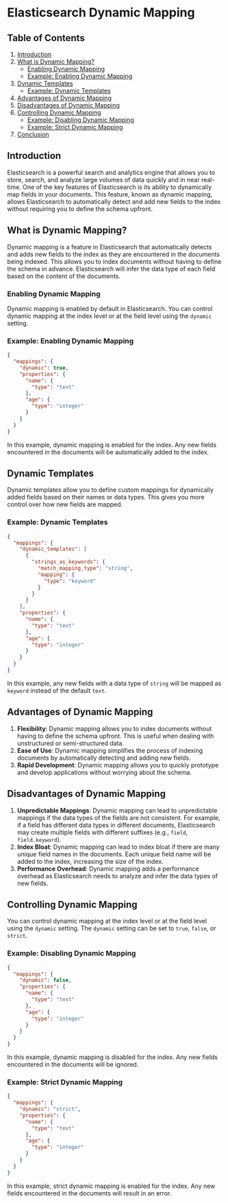 # Elasticsearch Dynamic Mapping

## Table of Contents
1. [Introduction](#introduction)
2. [What is Dynamic Mapping?](#what-is-dynamic-mapping)
    - [Enabling Dynamic Mapping](#enabling-dynamic-mapping)
    - [Example: Enabling Dynamic Mapping](#example-enabling-dynamic-mapping)
3. [Dynamic Templates](#dynamic-templates)
    - [Example: Dynamic Templates](#example-dynamic-templates)
4. [Advantages of Dynamic Mapping](#advantages-of-dynamic-mapping)
5. [Disadvantages of Dynamic Mapping](#disadvantages-of-dynamic-mapping)
6. [Controlling Dynamic Mapping](#controlling-dynamic-mapping)
    - [Example: Disabling Dynamic Mapping](#example-disabling-dynamic-mapping)
    - [Example: Strict Dynamic Mapping](#example-strict-dynamic-mapping)
7. [Conclusion](#conclusion)

## Introduction

Elasticsearch is a powerful search and analytics engine that allows you to store, search, and analyze large volumes of data quickly and in near real-time. One of the key features of Elasticsearch is its ability to dynamically map fields in your documents. This feature, known as dynamic mapping, allows Elasticsearch to automatically detect and add new fields to the index without requiring you to define the schema upfront.

## What is Dynamic Mapping?

Dynamic mapping is a feature in Elasticsearch that automatically detects and adds new fields to the index as they are encountered in the documents being indexed. This allows you to index documents without having to define the schema in advance. Elasticsearch will infer the data type of each field based on the content of the documents.

### Enabling Dynamic Mapping

Dynamic mapping is enabled by default in Elasticsearch. You can control dynamic mapping at the index level or at the field level using the `dynamic` setting.

### Example: Enabling Dynamic Mapping

```json
{
  "mappings": {
    "dynamic": true,
    "properties": {
      "name": {
        "type": "text"
      },
      "age": {
        "type": "integer"
      }
    }
  }
}
```

In this example, dynamic mapping is enabled for the index. Any new fields encountered in the documents will be automatically added to the index.

## Dynamic Templates

Dynamic templates allow you to define custom mappings for dynamically added fields based on their names or data types. This gives you more control over how new fields are mapped.

### Example: Dynamic Templates

```json
{
  "mappings": {
    "dynamic_templates": [
      {
        "strings_as_keywords": {
          "match_mapping_type": "string",
          "mapping": {
            "type": "keyword"
          }
        }
      }
    ],
    "properties": {
      "name": {
        "type": "text"
      },
      "age": {
        "type": "integer"
      }
    }
  }
}
```

In this example, any new fields with a data type of `string` will be mapped as `keyword` instead of the default `text`.

## Advantages of Dynamic Mapping

1. **Flexibility**: Dynamic mapping allows you to index documents without having to define the schema upfront. This is useful when dealing with unstructured or semi-structured data.
2. **Ease of Use**: Dynamic mapping simplifies the process of indexing documents by automatically detecting and adding new fields.
3. **Rapid Development**: Dynamic mapping allows you to quickly prototype and develop applications without worrying about the schema.

## Disadvantages of Dynamic Mapping

1. **Unpredictable Mappings**: Dynamic mapping can lead to unpredictable mappings if the data types of the fields are not consistent. For example, if a field has different data types in different documents, Elasticsearch may create multiple fields with different suffixes (e.g., `field`, `field.keyword`).
2. **Index Bloat**: Dynamic mapping can lead to index bloat if there are many unique field names in the documents. Each unique field name will be added to the index, increasing the size of the index.
3. **Performance Overhead**: Dynamic mapping adds a performance overhead as Elasticsearch needs to analyze and infer the data types of new fields.

## Controlling Dynamic Mapping

You can control dynamic mapping at the index level or at the field level using the `dynamic` setting. The `dynamic` setting can be set to `true`, `false`, or `strict`.

### Example: Disabling Dynamic Mapping

```json
{
  "mappings": {
    "dynamic": false,
    "properties": {
      "name": {
        "type": "text"
      },
      "age": {
        "type": "integer"
      }
    }
  }
}
```

In this example, dynamic mapping is disabled for the index. Any new fields encountered in the documents will be ignored.

### Example: Strict Dynamic Mapping

```json
{
  "mappings": {
    "dynamic": "strict",
    "properties": {
      "name": {
        "type": "text"
      },
      "age": {
        "type": "integer"
      }
    }
  }
}
```

In this example, strict dynamic mapping is enabled for the index. Any new fields encountered in the documents will result in an error.

